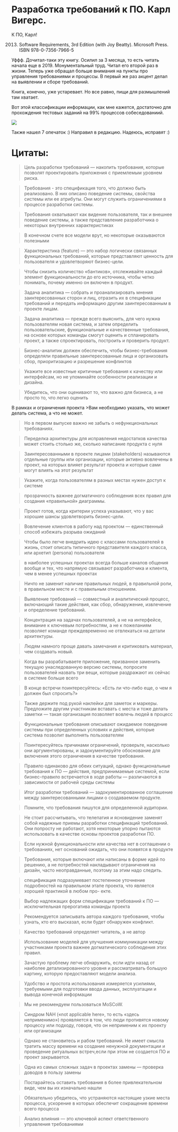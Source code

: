 # Разработка требований к ПО. Карл Вигерс.
К ПО, Карл!

2013. Software Requirements, 3rd Edition (with Joy Beatty). Microsoft Press. ISBN 978-0-7356-7966-5

Уффф. Дочитал-таки эту книгу. Осилил за 3 месяца, то есть читать начала еще в 2019. Монументальный труд. Читал его второй раз в жизни.
Теперь уже обращал больше внимания на пункты про управления требованиями и процессы. 
В первый же раз акцент делал на выявлении и сборе требований.

Книга, конечно, уже устаревает. Но все равно, пищи для размышлений там хватает.

Вот этой классификации информации, как мне кажется, достаточно для прохождения тестовых заданий на 99% процессов собеседованиий.

![](img/class_info.png)

Также нашел 7 опечаток :) Направил в редакцию. Надеюсь, исправят :)

# Цитаты:
>Цель разработки требований — накопить требования, которые позволят проектировать приложения с приемлемым уровнем риска.

>Требования - это спецификация того, что должно быть реализовано. В них описано поведение системы, свойства системы или ее атрибуты.
>Они могут служить ограничениями в процессе разработки системы.

>Требования охватывают как видение
>пользователя, так и внешнее поведение системы, а также представление разработчика о некоторых внутренних характеристиках

>В конечном счете все модели врут, но некоторые оказываются полезными

>Характеристика (feature) — это набор логически связанных функциональных требований, которые представляют ценность для пользователя и
>удовлетворяют бизнес-цели.

>Чтобы снизить количество «бантиков», отслеживайте каждый элемент функциональности до его источника, чтобы четко понимать, почему именно он включен в продукт.

>Задача аналитика — собрать и проанализировать мнения заинтересованных сторон и лиц, отразить их в спецификации требований и передать информацию другим заинтересованным в проекте лицам.

>Задача аналитика — прежде всего выяснить, для чего нужна пользователям новая система, и затем определить пользовательские, функциональные и качественные требования, на основе которых команды смогут оценить и спланировать проект, а также спроектировать, построить и проверить продукт.

>Бизнес-аналитик должен обеспечить, чтобы бизнес-требования определяли правильные заинтересованные лица и организовать сбор, приоритизацию и разрешение конфликтов

>Укажите все известные критичные требования к качеству или интерфейсам, но не упоминайте особенности реализации и дизайна.

>Убедитесь, что они оценивают то, что важно для бизнеса, а не просто то, что легко оценить

В рамках и ограничения проекта >Вам необходимо указать, что может делать система, а что не может.

>Но в первом выпуске важно не забыть о нефункциональных требованиях.

>Переделка архитектуры для исправления недостатков качества может стоить столько же, сколько написание продукта с нуля

>Заинтересованными в проекте лицами (stakeholders) называются отдельные группы или организации, которые активно вовлечены в проект, на которых влияет результат проекта и которые сами могут влиять на этот результат

>Укажите, когда пользователям в разных местах нужен доступ к системе

>прозрачность важнее догматичного соблюдения всех правил для создания «правильной» диаграммы.

>Проект готов, когда критерии успеха указывают, что у вас хорошие шансы удовлетворить бизнес-цели.

>Вовлечение клиентов в работу над проектом — единственный способ избежать разрыва ожиданий

>Чтобы было легче внедрить идею с классами пользователей в жизнь, стоит описать типичного представителя каждого класса, или архетип (persona) пользователя

>в наиболее успешных проектах всегда больше каналов общения вообще и тех, что напрямую связывают разработчика и клиента, чем в менее успешных проектах

>Ничто не заменит наличие правильных людей, в правильной роли, в правильном месте и с правильным отношением.

>Выявление требований — совместный и аналитический процесс, включающий такие действия, как сбор, обнаружение, извлечение и определение требований.

>Концентрация на задачах пользователей, а не на интерфейсе, внимание к ключевым потребностям, а не к пожеланиям позволяет команде преждевременно не отвлекаться на детали архитектуры.

>Людям намного проще давать замечания и критиковать материал, чем создавать новый.

>Когда вы разрабатываете приложение, призванное заменить текущую унаследованную версию системы, попросите пользователей назвать три вещи, которые раздражают их сейчас в системе больше всего

>В конце встречи поинтересуйтесь: «Есть ли что-либо еще, о чем я должен был спросить?»

>Также держите под рукой наклейки для заметок и маркеры. Предложите другим участникам вставать с места и тоже делать заметки — такая организация позволяет вовлечь людей в процесс

>Функциональные требования описывают ожидаемое поведение системы при определенных условиях и действия, которые система позволит выполнять пользователям

>Поинтересуйтесь причинами ограничений, проверьте, насколько они аргументированы, и задокументируйте обоснование для включения этого ограничения в качестве требования.

>Правило одинаково для обеих ситуаций, однако функциональные требования к ПО — действия, предпринимаемые системой, если бизнес-правило встречается в ходе работы — различаются в зависимости от рабочей среды системы

>Итог разработки требований — задокументированное соглашение между заинтересованными лицами о создаваемом продукте.

>Помните, что требования пишутся для определенной аудитории.

>Не стоит рассчитывать, что телепатия и ясновидение заменят собой надежные приемы разработки спецификаций требований. Они попросту не работают, хотя некоторые упорно пытаются использовать в качестве основы проектов разработки ПО.

>Если нужной функциональности или качества нет в соглашении о требованиях, нет оснований ожидать, что они появятся в продукте

>Требования, которые включают или написаны в форме идей по решению, а не потребностей накладывают ограничения на дизайн, часто неоправданные, поэтому за этим надо следить.

>спецификация подразумевает постепенное уточнение подробностей на правильном этапе проекта, что является хорошей практикой в любом про-
екте.

>Выбор надлежащих форм спецификации требований к ПО — исключительная прерогатива команды проекта

>Рекомендуется записывать автора каждого требования, чтобы узнать, кто его высказал, если будет обнаружен конфликт.

>Качество требований определяет читатель, а не автор

>Использование моделей для улучшения коммуникации между участниками проекта важнее догматического соблюдения этих правил.

>Зачастую проблему легче обнаружить, если идти назад от наиболее детализированного уровня и рассматривать большую картину, которую предоставляют модели анализа.

>Удобство и простота использования измеряется усилиями, требуемыми для подготовки ввода данных, эксплуатации и вывода конечной
информации

>Мы не рекомендуем пользоваться MoSCoW.

>Синдром NAH («not applicable here», то есть «здесь неприменимо») проявляется в том, что люди противятся новому процессу или подходу, говоря, что он неприменим к их проекту или организации

>Однако не становитесь и рабом требований. Не имеет смысла тратить массу времени на создание ненужной документации и проведение ритуальных встреч,если при этом не создается ПО и проект закрывается.

>Одна из самых сложных задач в проектах замены — проверка доводов в пользу замены

>Постарайтесь оставить требования в более привлекательном виде, чем вы их изначально нашли

>Обязательно убедитесь, что устраняются настоящие узкие места процесса, ускорение в которых обеспечит сокращение времени всего процесса

>Анализ влияния — это ключевой аспект ответственного управления требованиями
